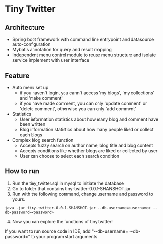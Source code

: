 # Tiny Twitter



## Architecture

- Spring boot framework with command line entrypoint and datasource auto-configuration
- Mybatis annotation for query and result mapping
- Independent menu control module to reuse menu structure and isolate service implement with user interface

## Feature
- Auto menu set up
  - if you haven't login, you cann't access 'my blogs', 'my collections' and 'make comment'
  - if you have made comment, you can only 'update comment' or 'delete comment', otherwise you can only 'add comment'
- Statistics
  - User information statistics about how many blog and comment have been written
  - Blog information statistics about how many people liked or collect each blogs
- Complex blog search function
  - Accepts fuzzy search on author name, blog title and blog content
  - Accepts conditions like whether blogs are liked or collected by user
  - User can choose to select each search condition

## How to run

1. Run the tiny_twitter.sql in mysql to initiate the database
2. Go to folder that contains tiny-twitter-0.0.1-SHANSHOT.jar
3. Run with the following command, change username and password to yours.
```shell
java -jar tiny-twitter-0.0.1-SHANSHOT.jar --db-username=<username> --db-password=<password>
```
4. Now you can explore the functions of tiny twitter!

If you want to run source code in IDE, add "--db-username=<username> --db-password=<password>" to your program start arguments
